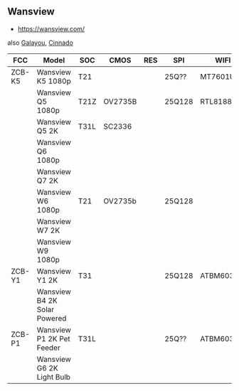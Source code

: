 Wansview
--------
- https://wansview.com/

also [Galayou](galayou.md), [Cinnado](cinnado.md)

| FCC    | Model                        | SOC  | CMOS    | RES | SPI    | WIFI       | SD | PWR   | Link                                                               |
|--------|------------------------------|------|---------|-----|--------|------------|----|-------|--------------------------------------------------------------------|
| ZCB-K5 | Wansview K5 1080p            | T21  |         |     | 25Q??  | MT7601UN   | +  | 5V 1A | https://wansview.com/cn/proinfo.aspx?proid=46&categoryid=4&aids=2  |
|        | Wansview Q5 1080p            | T21Z | OV2735B |     | 25Q128 | RTL8188FTV |    |       | discontinued                                                       |
|        | Wansview Q5 2K               | T31L | SC2336  |     |        |            |    |       | https://wansview.com/cn/proinfo.aspx?proid=29&categoryid=4&aids=2  |
|        | Wansview Q6 1080p            |      |         |     |        |            |    |       | https://wansview.com/cn/proinfo.aspx?proid=36&categoryid=4&aids=2  |
|        | Wansview Q7 2K               |      |         |     |        |            |    |       | https://wansview.com/cn/proinfo.aspx?proid=51&categoryid=4&aids=2  |
|        | Wansview W6 1080p            | T21  | OV2735b |     | 25Q128 |            |    |       | https://wansview.com/cn/proinfo.aspx?proid=40&categoryid=1&aids=1  |
|        | Wansview W7 2K               |      |         |     |        |            |    |       | https://wansview.com/cn/proinfo.aspx?proid=52&categoryid=1&aids=2  |
|        | Wansview W9 1080p            |      |         |     |        |            |    |       | https://wansview.com/cn/proinfo.aspx?proid=43&categoryid=1&aids=2  |
| ZCB-Y1 | Wansview Y1 2K               | T31  |         |     | 25Q128 | ATBM6031   |    |       | https://wansview.com/cn/proinfo.aspx?proid=53&categoryid=1&aids=2  |
|        | Wansview B4 2K Solar Powered |      |         |     |        |            |    |       | https://wansview.com/cn/proinfo.aspx?proid=49&categoryid=13&aids=2 |
| ZCB-P1 | Wansview P1 2K Pet Feeder    | T31L |         |     | 25Q??  | ATBM6032   |    |       | https://wansview.com/cn/proinfo.aspx?proid=50&categoryid=15        |
|        | Wansview G6 2K Light Bulb    |      |         |     |        |            |    |       | https://wansview.com/cn/proinfo.aspx?proid=54&categoryid=16        |
